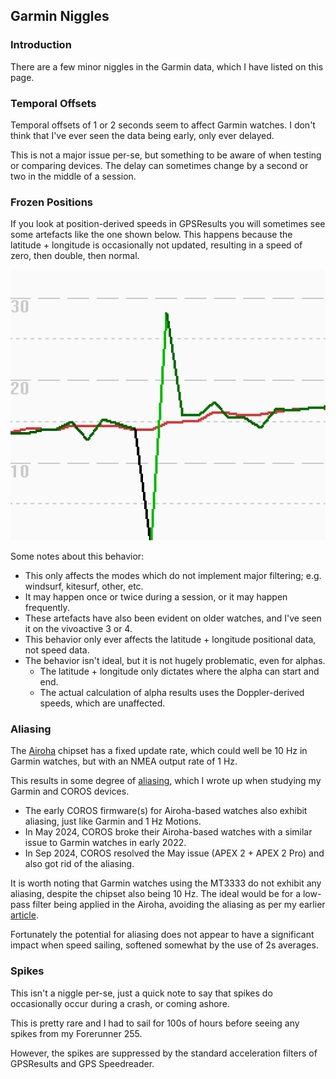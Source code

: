 ## Garmin Niggles

### Introduction

There are a few minor niggles in the Garmin data, which I have listed on this page.



### Temporal Offsets

Temporal offsets of 1 or 2 seconds seem to affect Garmin watches. I don't think that I've ever seen the data being early, only ever delayed.

This is not a major issue per-se, but something to be aware of when testing or comparing devices. The delay can sometimes change by a second or two in the middle of a session.



### Frozen Positions

If you look at position-derived speeds in GPSResults you will sometimes see some artefacts like the one shown below. This happens because the latitude + longitude is occasionally not updated, resulting in a speed of zero, then double, then normal. 

![frozen-position](img/frozen-position.png)

Some notes about this behavior:

- This only affects the modes which do not implement major filtering; e.g. windsurf, kitesurf, other, etc.
- It may happen once or twice during a session, or it may happen frequently.
- These artefacts have also been evident on older watches, and I've seen it on the vivoactive 3 or 4.
- This behavior only ever affects the latitude + longitude positional data, not speed data.
- The behavior isn't ideal, but it is not hugely problematic, even for alphas.
  - The latitude + longitude only dictates where the alpha can start and end.
  - The actual calculation of alpha results uses the Doppler-derived speeds, which are unaffected.



### Aliasing

The [Airoha](airoha.md) chipset has a fixed update rate, which could well be 10 Hz in Garmin watches, but with an NMEA output rate of 1 Hz.

This results in some degree of [aliasing](../../../general/aliasing/README.md), which I wrote up when studying my Garmin and COROS devices.

- The early COROS firmware(s) for Airoha-based watches also exhibit aliasing, just like Garmin and 1 Hz Motions.
- In May 2024, COROS broke their Airoha-based watches with a similar issue to Garmin watches in early 2022.
- In Sep 2024, COROS resolved the May issue (APEX 2 + APEX 2 Pro) and also got rid of the aliasing.

It is worth noting that Garmin watches using the MT3333 do not exhibit any aliasing, despite the chipset also being 10 Hz. The ideal would be for a low-pass filter being applied in the Airoha, avoiding the aliasing as per my earlier [article](../../../general/aliasing/README.md).

Fortunately the potential for aliasing does not appear to have a significant impact when speed sailing, softened somewhat by the use of 2s averages.



### Spikes

This isn't a niggle per-se, just a quick note to say that spikes do occasionally occur during a crash, or coming ashore.

This is pretty rare and I had to sail for 100s of hours before seeing any spikes from my Forerunner 255.

However, the spikes are suppressed by the standard acceleration filters of GPSResults and GPS Speedreader.